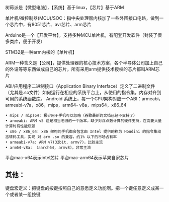 树莓派是【微型电脑】，【系统】基于linux，【芯片】基于ARM

单片机/微控制器(MCU)/SOC：指中央处理器内核加了一些外围接口电路，做到一个芯片中，有8051芯片、avr芯片、arm芯片

Arduino是一个【开发平台】，支持多种MCU单片机，有配套开发软件（封装了很多类库，便于开发）

STM32是一种arm内核的【单片机】

ARM一种含义是【公司】，提供处理器的核心技术方案，各个半导体公司加上自己的外设等等东西做成自己的芯片，所有采用arm提供技术授权的芯片都叫ARM芯片



ABI/应用程序二进制接口（Application Binary Interface）定义了二进制文件（尤其是.so文件）如何运行在相应的系统平台上，从使用的指令集，内存对齐到可用的系统函数库。
Android 系统上，每一个CPU架构对应一个ABI：armeabi，armeabi-v7a，x86，mips，arm64- v8a，mips64，x86_64
```
• mips / mips64: 极少用于手机可以忽略（谷歌最新的文档已经不支持了）
• armeabi: ARM v5 这是相当老旧的一个版本，缺少对浮点数计算的硬件支持，在需要大量计算时有性能瓶颈
• x86 / x86_64: x86 架构的手机都会包含由 Intel 提供的称为 Houdini 的指令集动态转码工具，实现 对 arm .so 的兼容，约1% 以下的市场占有率
• armeabi-v7a: ARM v7(32bit, armv7)，比较主流
• arm64-v8a: （aarch64, armv8)，非常主流
```

平台mac-x64表示intel芯片
平台mac-arm64表示苹果自家芯片

## 其他：
键盘宏定义：把键盘的按键按照自己的意愿定义功能啊。把一个键任意定义成某一个或者某一组按键
